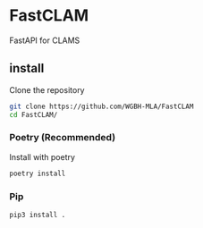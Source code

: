 # FastCLAM

FastAPI for CLAMS

## install

Clone the repository

```bash
git clone https://github.com/WGBH-MLA/FastCLAM
cd FastCLAM/
```

### Poetry (Recommended)

Install with poetry

```bash
poetry install
```

### Pip

```bash
pip3 install .
```
